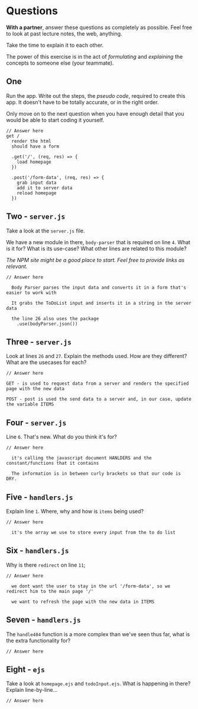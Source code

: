 # Questions

**With a partner**, answer these questions as completely as possible. Feel free to look at past lecture notes, the web, anything.

Take the time to explain it to each other.

The power of this exercise is in the act of _formulating_ and _explaining_ the concepts to someone else (your teammate).

## One

Run the app. Write out the steps, the _pseudo code_, required to create this app. It doesn't have to be totally accurate, or in the right order.

Only move on to the next question when you have enough detail that you would be able to start coding it yourself.

```
// Answer here
get /
  render the html
  should have a form

  .get('/', (req, res) => {
    load homepage
  })

  .post('/form-data', (req, res) => {
    grab input data
    add it to server data
    reload homepage
  })

```

## Two - `server.js`

Take a look at the `server.js` file.

We have a new module in there, `body-parser` that is required on line `4`. What is it for? What is its use-case? What other lines are related to this module?

_The NPM site might be a good place to start. Feel free to provide links as relevant._

```
// Answer here

  Body Parser parses the input data and converts it in a form that's easier to work with

  It grabs the ToDoList input and inserts it in a string in the server data

  the line 26 also uses the package
    .use(bodyParser.json())
```

## Three - `server.js`

Look at lines `26` and `27`. Explain the methods used. How are they different? What are the usecases for each?

```
// Answer here

GET - is used to request data from a server and renders the specified page with the new data

POST - post is used the send data to a server and, in our case, update the variable ITEMS

```

## Four - `server.js`

Line `6`. That's new. What do you think it's for?

```
// Answer here

  it's calling the javascript document HANLDERS and the constant/functions that it contains

  The information is in between curly brackets so that our code is DRY.
```

## Five - `handlers.js`

Explain line `1`. Where, why and how is `items` being used?

```
// Answer here

  it's the array we use to store every input from the to do list
```

## Six - `handlers.js`

Why is there `redirect` on line `11`;

```
// Answer here

  we dont want the user to stay in the url '/form-data', so we redirect him to the main page '/'

  we want to refresh the page with the new data in ITEMS
``` 

## Seven - `handlers.js`

The `handle404` function is a more complex than we've seen thus far, what is the extra functionality for?

```
// Answer here

```

## Eight - `ejs`

Take a look at `homepage.ejs` and `todoInput.ejs`. What is happening in there? Explain line-by-line...

```
// Answer here

```

